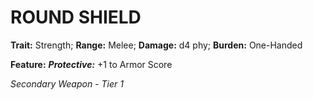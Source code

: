﻿# ROUND SHIELD

**Trait:** Strength; **Range:** Melee; **Damage:** d4 phy; **Burden:** One-Handed

**Feature:** ***Protective:*** +1 to Armor Score

*Secondary Weapon - Tier 1*
